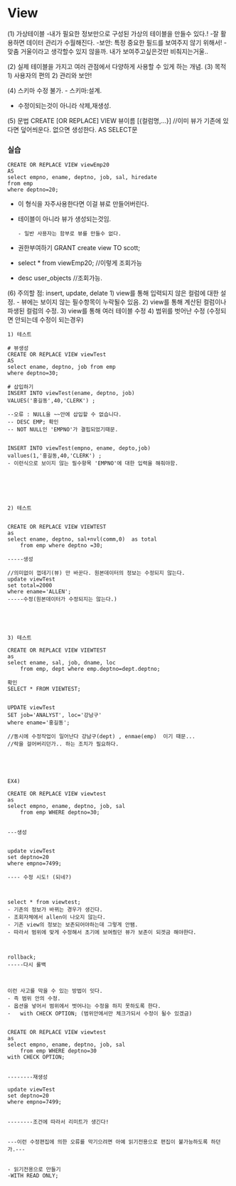 # View

(1) 가상테이블
	-내가 필요한 정보만으로 구성된 가상의 테이블을 만들수 있다.!
	-잘 활용하면 데이터 관리가 수월해진다.
	-보안: 특정 중요한 필드를 보여주지 않기 위해서!
	-맞춤 거울이라고 생각할수 있지 않을까. 내가 보여주고싶은것만 비춰지는거울..

(2) 실제 테이블을 가지고 여러 관점에서 다양하게 사용할 수 있게 하는 개념.
(3) 목적
	1) 사용자의 편의
	2) 관리와 보안!

(4) 스키마 수정 불가.		- 스키마:설계.
- 수정이되는것이 아니라 삭제,재생성.



(5) 문법
	CREATE [OR REPLACE] VIEW 뷰이름	[{컬럼명,...}]	//이미 뷰가 기존에 있다면 덮어씌운다. 없으면 생성한다.
	AS
	SELECT문
	

###  실습

	CREATE OR REPLACE VIEW viewEmp20
	AS 
	select empno, ename, deptno, job, sal, hiredate
	from emp
	where deptno=20;

- 이 형식을 자주사용한다면 이걸 뷰로 만들어버린다.
- 테이블이 아니라 뷰가 생성되는것임.
	~~~ 권한이 불충분합니다.~~~ 
	- 일반 사용자는 함부로 뷰를 만들수 없다.

- 권한부여하기
GRANT create view TO scott;


- select * from viewEmp20;		//이렇게 조회가능
-  desc user_objects 	//조회가능.



	





(6) 주의할 점: insert, update, delate
	1) view를 통해 입력되지 않은 컬럼에 대한 설정.
	- 뷰에는 보이지 않는 필수항목이 누락될수 있음.	
	2) view를 통해 계산된 컬럼이나 파생된 컬럼의 수정.
	3) view를 통해 여러 테이블 수정
	4) 범위를 벗어난 수정 (수정되면 안되는데 수정이 되는경우) 


	1) 테스트
	
	# 뷰생성
	CREATE OR REPLACE VIEW viewTest
	AS 
	select ename, deptno, job from emp 
	where deptno=30;

	# 삽입하기
	INSERT INTO viewTest(ename, deptno, job) 
	VALUES('홍길동',40,'CLERK') ;

	--오류 : NULL을 ~~안에 삽입할 수 없습니다.	
	-- DESC EMP; 확인
	-- NOT NULL인 'EMPNO'가 결핍되었기때문.
	

	INSERT INTO viewTest(empno, ename, depto,job) 
	vallues(1,'홍길동,40,'CLERK') ;
	- 이런식으로 보이지 않는 필수항목 'EMPNO'에 대한 입력을 해줘야함.



	
	

	2) 테스트

		
	CREATE OR REPLACE VIEW VIEWTEST
	as
	select ename, deptno, sal+nvl(comm,0)  as total
		from emp where deptno =30;

	-----생성

	//의미없이 껍데기(뷰) 만 바꾼다. 원본데이터의 정보는 수정되지 않는다.
	update viewTest
	set total=2000
	where ename='ALLEN';
	-----수정(원본데이터가 수정되지는 않는다.) 
	
	



	3) 테스트

	CREATE OR REPLACE VIEW VIEWTEST
	as
	select ename, sal, job, dname, loc
		from emp, dept where emp.deptno=dept.deptno;
	
	확인
	SELECT * FROM VIEWTEST;


	UPDATE viewTest
	SET job='ANALYST', loc='강남구'
	where ename='홍길동';

	//동시에 수정작업이 일어난다 강남구(dept) , enmae(emp)  이기 때문...
	//락을 걸어버리던가.. 하는 조치가 필요하다.
		


	

	EX4) 

	CREATE OR REPLACE VIEW viewtest
	as
	select empno, ename, deptno, job, sal
		from emp WHERE deptno=30;

	
	---생성


	update viewTest
	set deptno=20
	where empno=7499;

	---- 수정 시도! (되네?) 

	

	select * from viewtest;
	- 기존의 정보가 바뀌는 경우가 생긴다.
	- 조회자체에서 allen이 나오지 않는다.
	- 기존 view의 정보는 보존되어야하는데 그렇게 안됌.
	- 따라서 범위에 맞게 수정해서 초기에 보여줬던 뷰가 보존이 되겟금 해야한다.
	


	rollback;
	-----다시 롤백
	
	

	이런 사고를 막을 수 있는 방법이 잇다.
	- 즉 범위 안의 수정.
	- 옵션을 넣어서 범위에서 벗어나는 수정을 하지 못하도록 한다.
	- 	with CHECK OPTION; (범위안에서만 체크가되서 수정이 될수 있겠금) 

	
	CREATE OR REPLACE VIEW viewtest
	as
	select empno, ename, deptno, job, sal
		from emp WHERE deptno=30
	with CHECK OPTION;


	--------재생성

	update viewTest
	set deptno=20
	where empno=7499;
	

	--------조건에 따라서 리미트가 생긴다!


	---이런 수정편집에 의한 오류를 막기으려면 아예 읽기전용으로 편집이 불가능하도록 하던가.---


	- 읽기전용으로 만들기
	-WITH READ ONLY;
